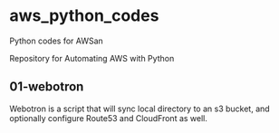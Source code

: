 # aws_python_codes
Python codes for AWSan

Repository for Automating AWS with Python

## 01-webotron

Webotron is a script that will sync local directory to an s3 bucket, and optionally configure Route53 and CloudFront as well.
